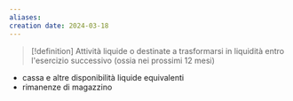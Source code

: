 ```yaml
---
aliases: 
creation date: 2024-03-18
---
```


>[!definition]
>Attività liquide o destinate a trasformarsi in liquidità entro l'esercizio successivo (ossia nei prossimi 12 mesi)

- cassa e altre disponibilità liquide equivalenti
- rimanenze di magazzino